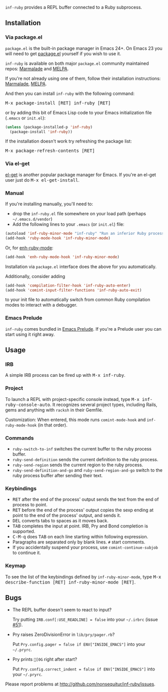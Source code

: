`inf-ruby` provides a REPL buffer connected to a Ruby subprocess.

## Installation

### Via package.el

`package.el` is the built-in package manager in Emacs 24+. On Emacs 23
you will need to get [package.el](http://bit.ly/pkg-el23) yourself if you wish to use it.

`inf-ruby` is available on both major `package.el` community
maintained repos:
[Marmalade](http://marmalade-repo.org/packages/inf-ruby) and
[MELPA](https://melpa.org/#/inf-ruby).

If you're not already using one of them, follow their installation instructions:
[Marmalade](http://marmalade-repo.org/),
[MELPA](https://melpa.org/#/getting-started).

And then you can install `inf-ruby` with the following command:

<kbd>M-x package-install [RET] inf-ruby [RET]</kbd>

or by adding this bit of Emacs Lisp code to your Emacs initialization file (`.emacs` or `init.el`):

```lisp
(unless (package-installed-p 'inf-ruby)
  (package-install 'inf-ruby))
```

If the installation doesn't work try refreshing the package list:

<kbd>M-x package-refresh-contents [RET]</kbd>

### Via el-get

[el-get](https://github.com/dimitri/el-get) is another popular package manager for Emacs.
If you're an el-get user just do <kbd>M-x el-get-install</kbd>.

### Manual

If you're installing manually, you'll need to:

* drop the `inf-ruby.el` file somewhere on your load path (perhaps `~/.emacs.d/vendor`)
* Add the following lines to your `.emacs` (or `init.el`) file:

```lisp
(autoload 'inf-ruby-minor-mode "inf-ruby" "Run an inferior Ruby process" t)
(add-hook 'ruby-mode-hook 'inf-ruby-minor-mode)
```

Or, for [enh-ruby-mode](https://github.com/zenspider/enhanced-ruby-mode):

```lisp
(add-hook 'enh-ruby-mode-hook 'inf-ruby-minor-mode)
```

Installation via `package.el` interface does the above for you
automatically.

Additionally, consider adding

```lisp
(add-hook 'compilation-filter-hook 'inf-ruby-auto-enter)
(add-hook 'comint-input-filter-functions 'inf-ruby-auto-exit)
```

to your init file to automatically switch from common Ruby compilation
modes to interact with a debugger.

### Emacs Prelude

`inf-ruby` comes bundled in
[Emacs Prelude](https://github.com/bbatsov/prelude). If you're a
Prelude user you can start using it right away.

## Usage

### IRB
A simple IRB process can be fired up with <kbd>M-x inf-ruby</kbd>.

### Project
To launch a REPL with project-specific console instead, type <kbd>M-x inf-ruby-console-auto</kbd>.
It recognizes several project types, including Rails, gems and anything with `racksh` in their Gemfile.

Customization: When entered, this mode runs `comint-mode-hook` and
`inf-ruby-mode-hook` (in that order).

### Commands

* `ruby-switch-to-inf` switches the current buffer to the ruby process buffer.
* `ruby-send-definition` sends the current definition to the ruby process.
* `ruby-send-region` sends the current region to the ruby process.
* `ruby-send-definition-and-go` and `ruby-send-region-and-go` switch to the ruby process buffer after sending their text.

### Keybindings

* <kbd>RET</kbd> after the end of the process' output sends the text from the
end of process to point.
* <kbd>RET</kbd> before the end of the process' output copies the sexp ending at point
to the end of the process' output, and sends it.
* <kbd>DEL</kbd> converts tabs to spaces as it moves back.
* <kbd>TAB</kbd> completes the input at point. IRB, Pry and Bond completion is supported.
* <kbd>C-M-q</kbd> does <kbd>TAB</kbd> on each line starting within following expression.
* Paragraphs are separated only by blank lines.  `#` start comments.
* If you accidentally suspend your process, use
`comint-continue-subjob` to continue it.

### Keymap

To see the list of the keybindings defined by `inf-ruby-minor-mode`,
type <kbd>M-x describe-function [RET] inf-ruby-minor-mode [RET]</kbd>.

## Bugs

* The REPL buffer doesn't seem to react to input?

  Try putting `IRB.conf[:USE_READLINE] = false` into your `~/.irbrc`
  (issue [#51](https://github.com/nonsequitur/inf-ruby/issues/51)).

* Pry raises ZeroDivisionError in `lib/pry/pager.rb`?

  Put `Pry.config.pager = false if ENV["INSIDE_EMACS"]` into your `~/.pryrc`.

* Pry prints `[0G` right after start?

  Put `Pry.config.correct_indent = false if ENV["INSIDE_EMACS"]` into your `~/.pryrc`.

Please report problems at <http://github.com/nonsequitur/inf-ruby/issues>.
